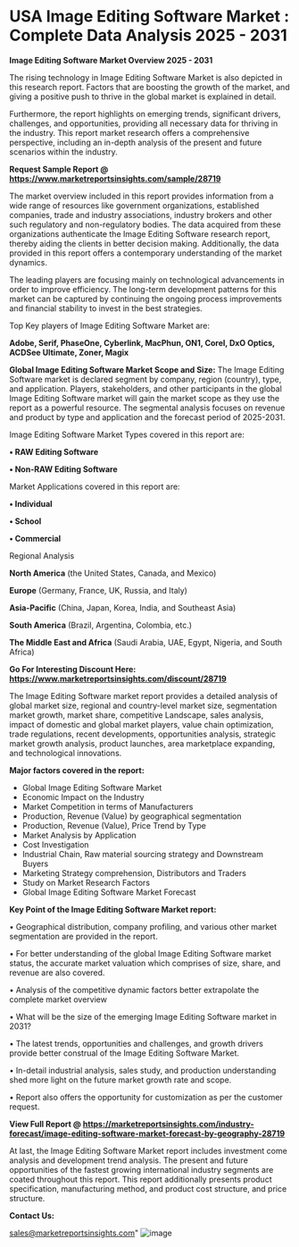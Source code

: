 # USA Image Editing Software Market : Complete Data Analysis 2025 - 2031

<Strong> Image Editing Software Market Overview 2025 - 2031</strong>

The rising technology in Image Editing Software Market is also depicted in this research report. Factors that are boosting the growth of the market, and giving a positive push to thrive in the global market is explained in detail.

Furthermore, the report highlights on emerging trends, significant drivers, challenges, and opportunities, providing all necessary data for thriving in the industry. This report market research offers a comprehensive perspective, including an in-depth analysis of the present and future scenarios within the industry.

<strong>Request Sample Report @ <a href=https://www.marketreportsinsights.com/sample/28719>https://www.marketreportsinsights.com/sample/28719</a></strong>

The market overview included in this report provides information from a wide range of resources like government organizations, established companies, trade and industry associations, industry brokers and other such regulatory and non-regulatory bodies. The data acquired from these organizations authenticate the Image Editing Software research report, thereby aiding the clients in better decision making. Additionally, the data provided in this report offers a contemporary understanding of the market dynamics.

The leading players are focusing mainly on technological advancements in order to improve efficiency. The long-term development patterns for this market can be captured by continuing the ongoing process improvements and financial stability to invest in the best strategies.

Top Key players of Image Editing Software Market are:

<strong>Adobe, Serif, PhaseOne, Cyberlink, MacPhun, ON1, Corel, DxO Optics, ACDSee Ultimate, Zoner, Magix</strong>

<strong><b>Global Image Editing Software Market Scope and Size:</b></strong>
The Image Editing Software market is declared segment by company, region (country), type, and application. Players, stakeholders, and other participants in the global Image Editing Software market will gain the market scope as they use the report as a powerful resource. The segmental analysis focuses on revenue and product by type and application and the forecast period of 2025-2031.

Image Editing Software Market Types covered in this report are:

<strong>• RAW Editing Software

• Non-RAW Editing Software</strong>

Market Applications covered in this report are:

<strong>• Individual

• School

• Commercial</strong> 

Regional Analysis

<strong>North America</strong> (the United States, Canada, and Mexico)

<strong>Europe</strong> (Germany, France, UK, Russia, and Italy)

<strong>Asia-Pacific</strong> (China, Japan, Korea, India, and Southeast Asia)

<strong>South America</strong> (Brazil, Argentina, Colombia, etc.)

<strong>The Middle East and Africa</strong> (Saudi Arabia, UAE, Egypt, Nigeria, and South Africa)

<strong>Go For Interesting Discount Here: <a href=https://www.marketreportsinsights.com/discount/28719>https://www.marketreportsinsights.com/discount/28719</a></strong>

The Image Editing Software market report provides a detailed analysis of global market size, regional and country-level market size, segmentation market growth, market share, competitive Landscape, sales analysis, impact of domestic and global market players, value chain optimization, trade regulations, recent developments, opportunities analysis, strategic market growth analysis, product launches, area marketplace expanding, and technological innovations.

<strong><b>Major factors covered in the report:</b></strong>
<ul>
  <li>Global Image Editing Software Market </li>
  <li>Economic Impact on the Industry</li>
  <li>Market Competition in terms of Manufacturers</li>
  <li>Production, Revenue (Value) by geographical segmentation</li>
  <li>Production, Revenue (Value), Price Trend by Type</li>
  <li>Market Analysis by Application</li>
  <li>Cost Investigation</li>
  <li>Industrial Chain, Raw material sourcing strategy and Downstream Buyers</li>
  <li>Marketing Strategy comprehension, Distributors and Traders</li>
  <li>Study on Market Research Factors</li>
  <li>Global Image Editing Software Market Forecast</li>
</ul>

<strong><b>Key Point of the Image Editing Software Market report:</b></strong>

• Geographical distribution, company profiling, and various other market segmentation are provided in the report.

• For better understanding of the global Image Editing Software market status, the accurate market valuation which comprises of size, share, and revenue are also covered.

• Analysis of the competitive dynamic factors better extrapolate the complete market overview

• What will be the size of the emerging Image Editing Software market in 2031?

• The latest trends, opportunities and challenges, and growth drivers provide better construal of the Image Editing Software Market.

• In-detail industrial analysis, sales study, and production understanding shed more light on the future market growth rate and scope.

• Report also offers the opportunity for customization as per the customer request.

<strong><b>View Full Report @ <a href=https://marketreportsinsights.com/industry-forecast/image-editing-software-market-forecast-by-geography-28719>https://marketreportsinsights.com/industry-forecast/image-editing-software-market-forecast-by-geography-28719</a></b></strong>


At last, the Image Editing Software Market report includes investment come analysis and development trend analysis. The present and future opportunities of the fastest growing international industry segments are coated throughout this report. This report additionally presents product specification, manufacturing method, and product cost structure, and price structure.

<strong>Contact Us:</strong>

sales@marketreportsinsights.com"
![image](https://github.com/user-attachments/assets/55a7aacf-de16-4d40-abf1-c42f612388cf)
